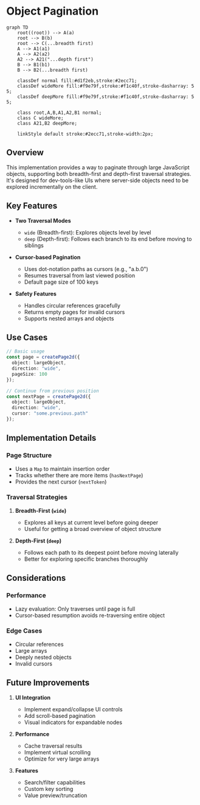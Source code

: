 # Object Pagination

```mermaid
graph TD
    root((root)) --> A(a)
    root --> B(b)
    root --> C(...breadth first)
    A --> A1(a1)
    A --> A2(a2)
    A2 --> A21("...depth first")
    B --> B1(b1)
    B --> B2(...breadth first)

    classDef normal fill:#d1f2eb,stroke:#2ecc71;
    classDef wideMore fill:#f9e79f,stroke:#f1c40f,stroke-dasharray: 5 5;
    classDef deepMore fill:#f9e79f,stroke:#f1c40f,stroke-dasharray: 5 5;

    class root,A,B,A1,A2,B1 normal;
    class C wideMore;
    class A21,B2 deepMore;

    linkStyle default stroke:#2ecc71,stroke-width:2px;
```

## Overview
This implementation provides a way to paginate through large JavaScript objects, supporting both breadth-first and depth-first traversal strategies. It's designed for dev-tools-like UIs where server-side objects need to be explored incrementally on the client.

## Key Features

- **Two Traversal Modes**
  - `wide` (Breadth-first): Explores objects level by level
  - `deep` (Depth-first): Follows each branch to its end before moving to siblings

- **Cursor-based Pagination**
  - Uses dot-notation paths as cursors (e.g., "a.b.0")
  - Resumes traversal from last viewed position
  - Default page size of 100 keys

- **Safety Features**
  - Handles circular references gracefully
  - Returns empty pages for invalid cursors
  - Supports nested arrays and objects

## Use Cases

```typescript
// Basic usage
const page = createPage2d({
  object: largeObject,
  direction: "wide",
  pageSize: 100
});

// Continue from previous position
const nextPage = createPage2d({
  object: largeObject,
  direction: "wide",
  cursor: "some.previous.path"
});
```

## Implementation Details

### Page Structure
- Uses a `Map` to maintain insertion order
- Tracks whether there are more items (`hasNextPage`)
- Provides the next cursor (`nextToken`)

### Traversal Strategies
1. **Breadth-First (`wide`)**
   - Explores all keys at current level before going deeper
   - Useful for getting a broad overview of object structure

2. **Depth-First (`deep`)**
   - Follows each path to its deepest point before moving laterally
   - Better for exploring specific branches thoroughly

## Considerations

### Performance
- Lazy evaluation: Only traverses until page is full
- Cursor-based resumption avoids re-traversing entire object

### Edge Cases
- Circular references
- Large arrays
- Deeply nested objects
- Invalid cursors

## Future Improvements

1. **UI Integration**
   - Implement expand/collapse UI controls
   - Add scroll-based pagination
   - Visual indicators for expandable nodes

2. **Performance**
   - Cache traversal results
   - Implement virtual scrolling
   - Optimize for very large arrays

3. **Features**
   - Search/filter capabilities
   - Custom key sorting
   - Value preview/truncation
